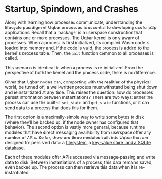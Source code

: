 # Startup, Spindown, and Crashes

Along with learning how processes communicate, understanding the lifecycle paradigm of Uqbar processes is essential to developing useful p2p applications.
Recall that a 'package' is a userspace construction that contains one or more processes. The Uqbar kernel is only aware of processes.
When a process is first initialized, its compiled Wasm code is loaded into memory and, if the code is valid, the process is added to the kernel's process table.
Then, the `init` function common to all processes is called.

This scenario is identical to when a process is re-initialized. From the perspective of both the kernel and the process code, there is no difference.

Given that Uqbar nodes can, comporting with the realities of the physical world, be turned off, a well-written process must withstand being shut down and reinstantiated at any time.
This raises the question: how do processes persist information between instantiations?
There are two ways: either the process can use the built-in `set_state` and `get_state` functions, or it can send data to a process that does this for them.

The first option is a maximally-simple way to write some bytes to disk (where they'll be backed up, if the node owner has configured that behavior).
The second option is vastly more general, because runtime modules that have direct messaging availability from userspace offer any number of APIs.
So far, there are three modules built into Uqbar that are designed for persisted data: a [filesystem](./files.md), a [key-value store, and a SQLite database](./databases.md).

Each of these modules offer APIs accessed via message-passing and write data to disk.
Between instantiations of a process, this data remains saved, even backed up.
The process can then retrieve this data when it is re-instantiated.
